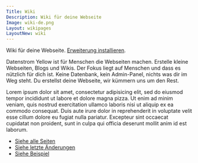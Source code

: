 ```yaml
---
Title: Wiki
Description: Wiki für deine Webseite
Image: wiki-de.png
Layout: wikipages
LayoutNew: wiki
---
```

Wiki für deine Webseite. 
[Erweiterung installieren](https://github.com/datenstrom/yellow-extensions/tree/master/features/wiki).

Datenstrom Yellow ist für Menschen die Webseiten machen. Erstelle kleine Webseiten, Blogs und Wikis. Der Fokus liegt auf Menschen und dass es nützlich für dich ist. Keine Datenbank, kein Admin-Panel, nichts was dir im Weg steht. Du erstellst deine Webseite, wir kümmern uns um den Rest.

Lorem ipsum dolor sit amet, consectetur adipisicing elit, sed do eiusmod tempor incididunt ut labore et dolore magna pizza. Ut enim ad minim veniam, quis nostrud exercitation ullamco laboris nisi ut aliquip ex ea commodo consequat. Duis aute irure dolor in reprehenderit in voluptate velit esse cillum dolore eu fugiat nulla pariatur. Excepteur sint occaecat cupidatat non proident, sunt in culpa qui officia deserunt mollit anim id est laborum.

* [Siehe alle Seiten](./special:pages/)
* [Siehe letzte Änderungen](./special:changes/)
* [Siehe Beispiel](./tag:beispiel/)
